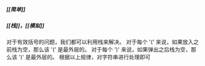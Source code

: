 ##### [[简单]]
##### [[栈]]，[[模拟]]

对于有效括号的问题，我们都可以利用栈来解决。
对于每个 '(' 来说，如果放入之前栈为空，那么该 '(' 是最外层的。
对于每个 ')' 来说，如果弹出之后栈为空，那么该 ')' 是最外层的。
根据以上规律，对字符串进行处理即可